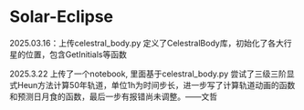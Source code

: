 # Solar-Eclipse

2025.03.16：上传celestral_body.py 定义了CelestralBody库，初始化了各大行星的位置，包含GetInitials等函数

2025.3.22 上传了一个notebook, 里面基于celestral_body.py 尝试了三级三阶显式Heun方法计算50年轨道，单位1h为时间步长，进一步写了计算轨道动画的函数和预测日月食的函数，最后一步有报错尚未调整。——文哲
